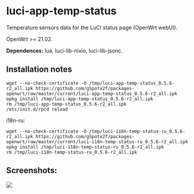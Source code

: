 # luci-app-temp-status
Temperature sensors data for the LuCI status page (OpenWrt webUI).

OpenWrt >= 21.02.

**Dependences:** lua, luci-lib-nixio, luci-lib-jsonc.

## Installation notes

    wget --no-check-certificate -O /tmp/luci-app-temp-status_0.5.6-r2_all.ipk https://github.com/gSpotx2f/packages-openwrt/raw/master/current/luci-app-temp-status_0.5.6-r2_all.ipk
    opkg install /tmp/luci-app-temp-status_0.5.6-r2_all.ipk
    rm /tmp/luci-app-temp-status_0.5.6-r2_all.ipk
    /etc/init.d/rpcd reload

i18n-ru:

    wget --no-check-certificate -O /tmp/luci-i18n-temp-status-ru_0.5.6-r2_all.ipk https://github.com/gSpotx2f/packages-openwrt/raw/master/current/luci-i18n-temp-status-ru_0.5.6-r2_all.ipk
    opkg install /tmp/luci-i18n-temp-status-ru_0.5.6-r2_all.ipk
    rm /tmp/luci-i18n-temp-status-ru_0.5.6-r2_all.ipk

## Screenshots:

![](https://github.com/gSpotx2f/luci-app-temp-status/blob/master/screenshots/01.jpg)
